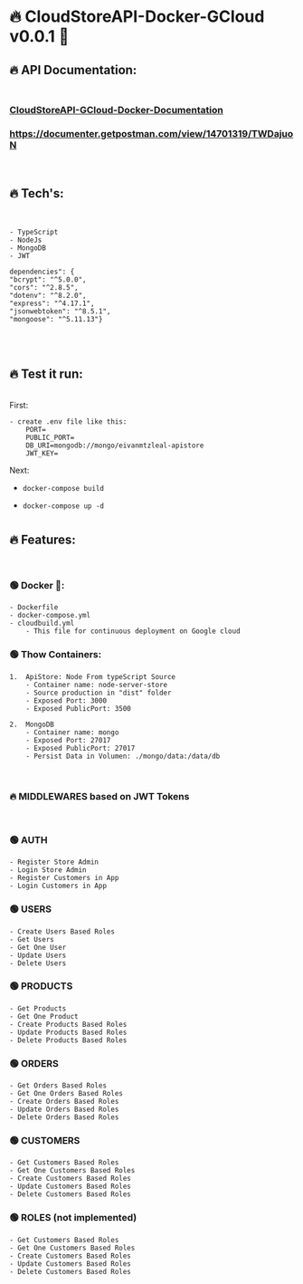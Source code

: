 # 🔥 CloudStoreAPI-Docker-GCloud v0.0.1 🐳

## 🔥 API Documentation: <br><br>

### [CloudStoreAPI-GCloud-Docker-Documentation](https://documenter.getpostman.com/view/14701319/TWDajuoN)

### https://documenter.getpostman.com/view/14701319/TWDajuoN

<br>

## 🔥 Tech's:

<br>

    - TypeScript
    - NodeJs
    - MongoDB
    - JWT

    dependencies": {
    "bcrypt": "^5.0.0",
    "cors": "^2.8.5",
    "dotenv": "^8.2.0",
    "express": "^4.17.1",
    "jsonwebtoken": "^8.5.1",
    "mongoose": "^5.11.13"}

<br>

<br>

## 🔥 Test it run:

<br>
First:

    - create .env file like this:
        PORT=
        PUBLIC_PORT=
        DB_URI=mongodb://mongo/eivanmtzleal-apistore
        JWT_KEY=

Next:

- `docker-compose build`

- `docker-compose up -d`

#

## 🔥 Features:

<br>

### 🟢 Docker 🐳:

    - Dockerfile
    - docker-compose.yml
    - cloudbuild.yml
        - This file for continuous deployment on Google cloud

### 🟢 Thow Containers:

    1.  ApiStore: Node From typeScript Source
        - Container name: node-server-store
        - Source production in "dist" folder
        - Exposed Port: 3000
        - Exposed PublicPort: 3500

    2.  MongoDB
        - Container name: mongo
        - Exposed Port: 27017
        - Exposed PublicPort: 27017
        - Persist Data in Volumen: ./mongo/data:/data/db

<br>

### 🔥 MIDDLEWARES based on JWT Tokens

<br>

### 🟢 AUTH

    - Register Store Admin
    - Login Store Admin
    - Register Customers in App
    - Login Customers in App

### 🟢 USERS

    - Create Users Based Roles
    - Get Users
    - Get One User
    - Update Users
    - Delete Users

### 🟢 PRODUCTS

    - Get Products
    - Get One Product
    - Create Products Based Roles
    - Update Products Based Roles
    - Delete Products Based Roles

### 🟢 ORDERS

    - Get Orders Based Roles
    - Get One Orders Based Roles
    - Create Orders Based Roles
    - Update Orders Based Roles
    - Delete Orders Based Roles

### 🟢 CUSTOMERS

    - Get Customers Based Roles
    - Get One Customers Based Roles
    - Create Customers Based Roles
    - Update Customers Based Roles
    - Delete Customers Based Roles

### 🟢 ROLES (not implemented)

    - Get Customers Based Roles
    - Get One Customers Based Roles
    - Create Customers Based Roles
    - Update Customers Based Roles
    - Delete Customers Based Roles
